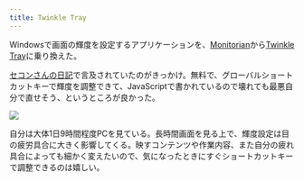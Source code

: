 ```yaml
---
title: Twinkle Tray
---
```

Windowsで画面の輝度を設定するアプリケーションを、[Monitorian](https://apps.microsoft.com/store/detail/monitorian/9NW33J738BL0)から[Twinkle Tray](https://apps.microsoft.com/store/detail/twinkle-tray-brightness-slider/9PLJWWSV01LK)に乗り換えた。

[セコンさんの日記](https://secon.dev/entry/2022/06/02/210000/)で言及されていたのがきっかけ。無料で、グローバルショートカットキーで輝度を調整できて、JavaScriptで書かれているので壊れても最悪自分で直せそう、というところが良かった。

![](https://lh3.googleusercontent.com/docs/ADP-6oEFTplvDIClqRRYBH-DesUuZ-M2k4HSVi8LkvCmFy5X1hQPJHzu5h1pb2xZjUSnrj0QqkLiTJA5QhNf31cRGjcjX8FTTaBJCTxTCFaNWEw5h-_CqmnMeQ72N4WWiX0wGNnNIHZfk8dCAIqVEY3eO-v_r9sl5NEBRLF7V6dl8khf3LxUWLvRgTzR52jy9RlJ1MZJJCnlt7coJimIphMaZPsDdYrgikZFLU4dl7TuZMU922h7zufmDjdx_35lFvz9PhNq2eMmPQ_MydgVVQZbq3DUW8HsVC-bDDW7fFBPNfhNT9ogj3zVkAlWnkj1w98Nu2jd1-Gl83rXbJVTS0O-o51U6hUO5kmGOd7CRLKn28CXhzf9PT-T8iduS0zkv1U0VLD9SkT4vkn765o0A0V50H3gdqNMLXF-ES9HU_ucuvO9kLrZlxC0k0eVo7QI2i-_V_kjezFSNRlJzhAK4cJLouzn5-DVD2IFAi3AF_Sfj2VKq_QBYE8NXK2ThAmF65s7fN17MVLQCjc32xT9Hdt4jdGh_2fjKR7RGSefte_lEV9cLvN-fazIhKkXnM8eFjFsQkgtC1xJ0TLL6kHj9P4nAOg-SrKUGwcXHfZNpIcIgQi6yFDUNgge3BvWoTRwQXjxvRjRlwmomBRrXzPr0M98dr_-SJ5aRm1vjuGrLoyuLmIuQgXYAm8IIHFN16hp8Ws7vKS6PfJh3c6Dxnob99PVXccHTEdp7yNInfgd6MTbrX7CsHw9cfDaz2kxbFKCKehZoxd-MFe9G9vzG5th8t8p8B6SOELg9Ii8LuQ2weJd06jhuEUDjmvJkkQ8_vFp0Ccr_CcNYdRU6cypiH-ws7Q7x-vvP1uk7xoGEEKt2Iz7q9GrwcnGr7iyziBqG6jq13pZd-cKzZEjFev6uaLlY6GqnWB_J63ka7_xTy-_8ama2h3XY_FeZkqoBTmt-bW-BXJIG8hG6-Q1TWb23-NV0tc-TkRakbVMK5E1KzksqwbojB3CEJ7ZowZHlOJdmq6Iqnt16NeN7DCSlRZ13qysifr8XiVEJsWclz9IlBpimAw0H41DGaJj2dgaicz9hZkoL45_VSEUZ6xE9IG4E5XJW-dlyCWI5o41lX9Wc3KBHizVZTYttocSJWvznZmLGg_Il5jBAD0s0tJWO8BMX8xOyuk3ysm2J5LE4yXrxcWT_sco6wvnY9fY5_NQBlDPgt0UaYfb5CYT9sjDCL1MBNSJ176mT-smtcqWn4PqHw-SRyzWd6-D6cBL)

自分は大体1日9時間程度PCを見ている。長時間画面を見る上で、輝度設定は目の疲労具合に大きく影響してくる。映すコンテンツや作業内容、また自分の疲れ具合によっても細かく変えたいので、気になったときにすぐショートカットキーで調整できるのは嬉しい。
